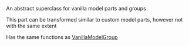 An abstract superclass for vanilla model parts and groups

This part can be transformed similar to custom model parts, however not with the same extent

Has the same functions as [VanillaModelGroup](VanillaModelGroup)
